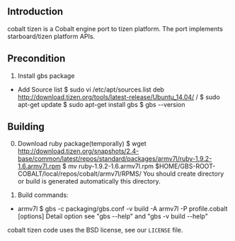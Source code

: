 ## Introduction

cobalt tizen is a Cobalt engine port to tizen platform. The port
implements starboard/tizen platform APIs.

## Precondition

1. Install gbs package
  - Add Source list
    $ sudo vi /etc/apt/sources.list
      deb http://download.tizen.org/tools/latest-release/Ubuntu_14.04/ /
    $ sudo apt-get update
    $ sudo apt-get install gbs
    $ gbs --version
## Building

0. Download ruby package(temporally)
    $ wget http://download.tizen.org/snapshots/2.4-base/common/latest/repos/standard/packages/armv7l/ruby-1.9.2-1.6.armv7l.rpm
    $ mv ruby-1.9.2-1.6.armv7l.rpm $HOME/GBS-ROOT-COBALT/local/repos/cobalt/armv7l/RPMS/
      You should create directory or build is generated automatically this directory.

1. Build commands:
  * armv7l
    $ gbs -c packaging/gbs.conf -v build -A armv7l -P profile.cobalt [options]
    Detail option see "gbs --help" and "gbs -v build --help"

cobalt tizen code uses the BSD license, see our `LICENSE` file.